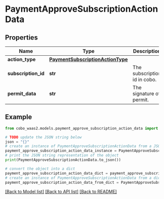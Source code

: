 # PaymentApproveSubscriptionActionData


## Properties

Name | Type | Description | Notes
------------ | ------------- | ------------- | -------------
**action_type** | [**PaymentSubscriptionActionType**](PaymentSubscriptionActionType.md) |  | 
**subscription_id** | **str** | The subscription id in cobo. | 
**permit_data** | **str** | The signature of permit. | [optional] 

## Example

```python
from cobo_waas2.models.payment_approve_subscription_action_data import PaymentApproveSubscriptionActionData

# TODO update the JSON string below
json = "{}"
# create an instance of PaymentApproveSubscriptionActionData from a JSON string
payment_approve_subscription_action_data_instance = PaymentApproveSubscriptionActionData.from_json(json)
# print the JSON string representation of the object
print(PaymentApproveSubscriptionActionData.to_json())

# convert the object into a dict
payment_approve_subscription_action_data_dict = payment_approve_subscription_action_data_instance.to_dict()
# create an instance of PaymentApproveSubscriptionActionData from a dict
payment_approve_subscription_action_data_from_dict = PaymentApproveSubscriptionActionData.from_dict(payment_approve_subscription_action_data_dict)
```
[[Back to Model list]](../README.md#documentation-for-models) [[Back to API list]](../README.md#documentation-for-api-endpoints) [[Back to README]](../README.md)



